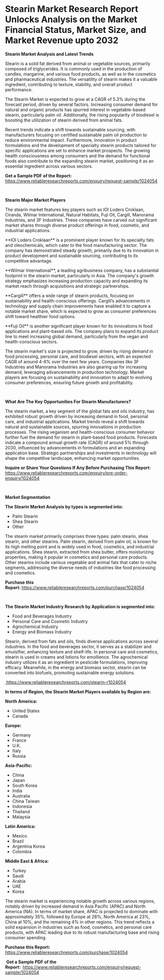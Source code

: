 <p><h1>Stearin Market Research Report Unlocks Analysis on the Market Financial Status, Market Size, and Market Revenue upto 2032</h1></p><p><strong>Stearin Market Analysis and Latest Trends</strong></p>
<p><p>Stearin is a solid fat derived from animal or vegetable sources, primarily composed of triglycerides. It is commonly used in the production of candles, margarine, and various food products, as well as in the cosmetics and pharmaceutical industries. The versatility of stearin makes it a valuable ingredient, contributing to texture, stability, and overall product performance.</p><p>The Stearin Market is expected to grow at a CAGR of 5.3% during the forecast period, driven by several factors. Increasing consumer demand for natural and organic products has spurred interest in vegetable-based stearin, particularly palm oil. Additionally, the rising popularity of biodiesel is boosting the utilization of stearin derived from animal fats. </p><p>Recent trends indicate a shift towards sustainable sourcing, with manufacturers focusing on certified sustainable palm oil production to reduce environmental impact. Furthermore, innovation in product formulations and the development of specialty stearin products tailored for specific applications are set to enhance market prospects. The growing health consciousness among consumers and the demand for functional foods also contribute to the expanding stearin market, positioning it as an essential ingredient across various sectors.</p></p>
<p><strong>Get a Sample PDF of the Report:&nbsp;</strong> <a href="https://www.reliableresearchreports.com/enquiry/request-sample/1024054?utm_campaign=3066&utm_medium=2&utm_source=Github&utm_content=ia&utm_term=17042025&utm_id=stearin">https://www.reliableresearchreports.com/enquiry/request-sample/1024054</a></p>
<p>&nbsp;</p>
<p><strong>Stearin Major Market Players</strong></p>
<p><p>The stearin market features key players such as IOI Loders Croklaan, Ciranda, Wilmar International, Natural Habitats, Fuji Oil, Cargill, Manorama Industries, and 3F Industries. These companies have carved out significant market shares through diverse product offerings in food, cosmetic, and industrial applications.</p><p>**IOI Loders Croklaan** is a prominent player known for its specialty fats and oleochemicals, which cater to the food manufacturing sector. The company has demonstrated steady growth, primarily due to its innovation in product development and sustainable sourcing, contributing to its competitive advantage. </p><p>**Wilmar International**, a leading agribusiness company, has a substantial footprint in the stearin market, particularly in Asia. The company's growth strategy emphasizes increasing production capacity and expanding its market reach through acquisitions and strategic partnerships.</p><p>**Cargill** offers a wide range of stearin products, focusing on sustainability and health-conscious offerings. Cargill’s advancements in technology and supply chain improvements have enabled it to capture a notable market share, which is expected to grow as consumer preferences shift toward healthier food options.</p><p>**Fuji Oil** is another significant player known for its innovations in food applications and plant-based oils. The company plans to expand its product line to meet increasing global demand, particularly from the vegan and health-conscious sectors.</p><p>The stearin market's size is projected to grow, driven by rising demand in food processing, personal care, and biodiesel sectors, with an expected CAGR of around 4-6% over the next few years. Companies like 3F Industries and Manorama Industries are also gearing up for increasing demand, leveraging advancements in production technology. Market players are focusing on sustainability and innovation to adapt to evolving consumer preferences, ensuring future growth and profitability.</p></p>
<p>&nbsp;</p>
<p><strong>What Are The Key Opportunities For Stearin Manufacturers?</strong></p>
<p><p>The stearin market, a key segment of the global fats and oils industry, has exhibited robust growth driven by increasing demand in food, personal care, and industrial applications. Market trends reveal a shift towards natural and sustainable sources, spurring innovations in production processes. The rising veganism and health-conscious consumer behavior further fuel the demand for stearin in plant-based food products. Forecasts indicate a compound annual growth rate (CAGR) of around 5% through 2030, influenced by advancements in formulations and an expanding application base. Strategic partnerships and investments in technology will shape the competitive landscape, enhancing market opportunities.</p></p>
<p><strong>Inquire or Share Your Questions If Any Before Purchasing This Report:</strong> <a href="https://www.reliableresearchreports.com/enquiry/pre-order-enquiry/1024054?utm_campaign=3066&utm_medium=2&utm_source=Github&utm_content=ia&utm_term=17042025&utm_id=stearin">https://www.reliableresearchreports.com/enquiry/pre-order-enquiry/1024054</a></p>
<p>&nbsp;</p>
<p><strong>Market Segmentation</strong></p>
<p><strong>The Stearin Market Analysis by types is segmented into:</strong></p>
<p><ul><li>Palm Stearin</li><li>Shea Stearin</li><li>Other</li></ul></p>
<p><p>The stearin market primarily comprises three types: palm stearin, shea stearin, and other stearins. Palm stearin, derived from palm oil, is known for its high melting point and is widely used in food, cosmetics, and industrial applications. Shea stearin, extracted from shea butter, offers moisturizing properties, making it popular in cosmetics and personal care products. Other stearins include various vegetable and animal fats that cater to niche segments, addressing the diverse needs of industries like food processing and cosmetics.</p></p>
<p><strong>Purchase this Report:&nbsp;</strong><a href="https://www.reliableresearchreports.com/purchase/1024054?utm_campaign=3066&utm_medium=2&utm_source=Github&utm_content=ia&utm_term=17042025&utm_id=stearin">https://www.reliableresearchreports.com/purchase/1024054</a></p>
<p>&nbsp;</p>
<p><strong>The Stearin Market Industry Research by Application is segmented into:</strong></p>
<p><ul><li>Food and Beverages Industry</li><li>Personal Care and Cosmetic Industry</li><li>Agrochemical Industry</li><li>Energy and Biomass Industry</li></ul></p>
<p><p>Stearin, derived from fats and oils, finds diverse applications across several industries. In the food and beverages sector, it serves as a stabilizer and emulsifier, enhancing texture and shelf-life. In personal care and cosmetics, stearin is used in creams and lotions for emollience. The agrochemical industry utilizes it as an ingredient in pesticide formulations, improving efficacy. Meanwhile, in the energy and biomass sector, stearin can be converted into biofuels, promoting sustainable energy solutions.</p></p>
<p><a href="https://www.reliableresearchreports.com/stearin-r1024054?utm_campaign=3066&utm_medium=2&utm_source=Github&utm_content=ia&utm_term=17042025&utm_id=stearin">&nbsp;https://www.reliableresearchreports.com/stearin-r1024054</a></p>
<p><strong>In terms of Region, the Stearin Market Players available by Region are:</strong></p>
<p>
    <p> <strong> North America: </strong>
        <ul>
            <li>United States</li>
            <li>Canada</li>
        </ul>
        </p> 
    <p> <strong> Europe: </strong>
        <ul>
            <li>Germany</li>
            <li>France</li>
            <li>U.K.</li>
            <li>Italy</li>
            <li>Russia</li>
        </ul>
        </p> 
    <p> <strong> Asia-Pacific: </strong>
        <ul>
            <li>China</li>
            <li>Japan</li>
            <li>South Korea</li>
            <li>India</li>
            <li>Australia</li>
            <li>China Taiwan</li>
            <li>Indonesia</li>
            <li>Thailand</li>
            <li>Malaysia</li>
        </ul>
        </p> 
    <p> <strong> Latin America: </strong>
        <ul>
            <li>Mexico</li>
            <li>Brazil</li>
            <li>Argentina Korea</li>
            <li>Colombia</li>
        </ul>
        </p> 
    <p> <strong> Middle East & Africa: </strong>
        <ul>
            <li>Turkey</li>
            <li>Saudi</li>
            <li>Arabia</li>
            <li>UAE</li>
            <li>Korea</li>
        </ul>
    </p>
    </p>
<p><p>The stearin market is experiencing notable growth across various regions, notably driven by increased demand in Asia Pacific (APAC) and North America (NA). In terms of market share, APAC is projected to dominate with approximately 35%, followed by Europe at 28%, North America at 23%, China at 10%, and the remaining 4% in other regions. This trend reflects a solid expansion in industries such as food, cosmetics, and personal care products, with APAC leading due to its robust manufacturing base and rising consumer spending.</p></p>
<p><strong>Purchase this Report: </strong><a href="https://www.reliableresearchreports.com/purchase/1024054?utm_campaign=3066&utm_medium=2&utm_source=Github&utm_content=ia&utm_term=17042025&utm_id=stearin">https://www.reliableresearchreports.com/purchase/1024054</a></p>
<p>&nbsp;<strong>Get a Sample PDF of the Report:&nbsp;&nbsp;</strong><a href="https://www.reliableresearchreports.com/enquiry/request-sample/1024054?utm_campaign=3066&utm_medium=2&utm_source=Github&utm_content=ia&utm_term=17042025&utm_id=stearin">https://www.reliableresearchreports.com/enquiry/request-sample/1024054</a></p>
<p><strong></strong></p>
<p><p></p><p></p><p></p></p>
